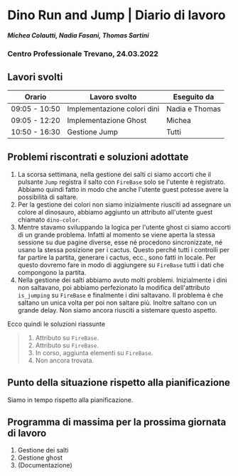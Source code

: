 # Dino Run and Jump | Diario di lavoro
##### Michea Colautti, Nadia Fasani, Thomas Sartini
### Centro Professionale Trevano, 24.03.2022

## Lavori svolti


| Orario        | Lavoro svolto                                     | Eseguito da       |
|---------------|---------------------------------------------------|-------------------|
| 09:05 - 10:50 | Implementazione colori dini                       | Nadia e Thomas    |
| 09:05 - 12:20 | Implementazione Ghost                             | Michea            |
| 10:50 - 16:30 | Gestione Jump                                     | Tutti             |


## Problemi riscontrati e soluzioni adottate


1. La scorsa settimana, nella gestione dei salti ci siamo accorti che il pulsante `Jump` registra il salto con `FireBase` solo se l'utente è registrato. Abbiamo quindi fatto in modo che anche l'utente guest potesse avere la possibilità di saltare.
2. Per la gestione dei colori non siamo inizialmente riusciti ad assegnare un colore al dinosauro, abbiamo aggiunto un attributo all'utente guest chiamato `dino-color`.
3. Mentre stavamo sviluppando la logica per l'utente ghost ci siamo accorti di un grande problema. Infatti al momento se viene aperta la stessa sessione su due pagine diverse, esse né procedono sincronizzate, né usano la stessa posizione per i cactus. Questo perché tutti i controlli per far partire la partita, generare i cactus, ecc., sono fatti in locale. Per questo dovremo fare in modo di aggiungere su `FireBase` tutti i dati che compongono la partita.
4. Nella gestione dei salti abbiamo avuto molti problemi. Inizialmente i dini non saltavano, poi abbiamo perfezionato la modifica dell'attributo `is_jumping` su `FireBase` e finalmente i dini saltavano. Il problema è che saltano un unica volta per poi non saltare più. Inoltre saltano con un grande delay. Non siamo ancora riusciti a sistemare questo aspetto.


Ecco quindi le soluzioni riassunte

>1. Attributo su `FireBase`.
>2. Attributo su `FireBase`.
>3. In corso, aggiunta elementi su `FireBase`.
>4. Non ancora trovata.

##  Punto della situazione rispetto alla pianificazione
Siamo in tempo rispetto alla pianificazione.

## Programma di massima per la prossima giornata di lavoro
1. Gestione dei salti
2. Gestione ghost
3. (Documentazione)
